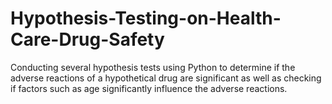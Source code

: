 # Hypothesis-Testing-on-Health-Care-Drug-Safety
Conducting several hypothesis tests using Python to determine if the adverse reactions of a hypothetical drug are significant as well as checking if factors such as age significantly influence the adverse reactions.
